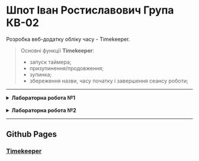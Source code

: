 # Шпот Іван Ростиславович Група КВ-02

Розробка веб-додатку обліку часу - Timekeeper. 

> Основні функції **Timekeeper**:
> * запуск таймера;
> * призупинення/продовження;
> * зупинка;
> * збереження назви, часу початку і завершення сеансу роботи;

<hr>

<details>
  
  <summary> <strong>Лабораторна робота №1</strong> </summary>

## **Розробка статичного інтерфейсу Web-додатка.**

***Мета***: ознайомитись із засобами мов HTML5 та CSS3 та навчитись застосовувати бібліотеки Twitter Bootstrap/Material UI щодо швидкої побудови Web-інтерфейсу користувача.

***Загальне завдання***: розробити статичні Web-сторінки додатку та перевірити коректне їх відображення на екранах різного розміру.
Інструменти розробки: мови HTML5, CSS3, фреймворки Twitter Bootstrap або Material UI. (уроки від TutorialRepublic)

### [**Звіт**](https://docs.google.com/document/d/1X_4rErcX57OFTse4VcdoAn3TSj-ZNMmx6yeMv7z3jvQ/edit?usp=sharing)

<hr>

</details>
<br>
<details>

  <summary><strong>Лабораторна робота №2</strong></summary>

## **Розробка функціональності Web-додатка мовою Javascript.**

***Мета***: ознайомитись із засобами мови Javascript та навчитись їх застосовувати побудови Web-інтерфейсу користувача.

***Загальне завдання***: розробити функціональність для статичних сторінок Web-додатку першої лабораторної роботи із використанням шаблону MVC

### [**Звіт**](https://docs.google.com/document/d/1GlduqwRmrtstC9i_FPvue4QIppbLebuKYrJSdWsIHmc/edit?usp=sharing)
  
</details>
<hr>

## Github Pages

### [**Timekeeper**](https://IvanShpot.github.io)
